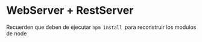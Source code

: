 # WebServer + RestServer

Recuerden que deben de ejecutar `npm install `para reconstruir los modulos de node
